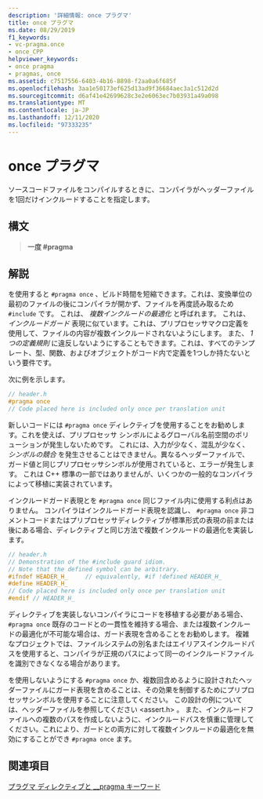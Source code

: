 ```yaml
---
description: '詳細情報: once プラグマ'
title: once プラグマ
ms.date: 08/29/2019
f1_keywords:
- vc-pragma.once
- once_CPP
helpviewer_keywords:
- once pragma
- pragmas, once
ms.assetid: c7517556-6403-4b16-8898-f2aa0a6f685f
ms.openlocfilehash: 3aa1e50173ef625d13ad9f36684aec3a1c512d2d
ms.sourcegitcommit: d6af41e42699628c3e2e6063ec7b03931a49a098
ms.translationtype: MT
ms.contentlocale: ja-JP
ms.lasthandoff: 12/11/2020
ms.locfileid: "97333235"
---
```

# <a name="once-pragma"></a>once プラグマ

ソースコードファイルをコンパイルするときに、コンパイラがヘッダーファイルを1回だけインクルードすることを指定します。

## <a name="syntax"></a>構文

> **一度 #pragma**

## <a name="remarks"></a>解説

を使用すると `#pragma once` 、ビルド時間を短縮できます。これは、変換単位の最初のファイルの後にコンパイラが開かず、ファイルを再度読み取るため `#include` です。 これは、 *複数インクルードの最適化* と呼ばれます。 これは、 *インクルードガード* 表現に似ています。これは、プリプロセッサマクロ定義を使用して、ファイルの内容が複数インクルードされないようにします。 また、 *1 つの定義規則* に違反しないようにすることもできます。これは、すべてのテンプレート、型、関数、およびオブジェクトがコード内で定義を1つしか持たないという要件です。

次に例を示します。

```cpp
// header.h
#pragma once
// Code placed here is included only once per translation unit
```

新しいコードには `#pragma once` ディレクティブを使用することをお勧めします。これを使えば、プリプロセッサ シンボルによるグローバル名前空間のポリューションが発生しないためです。 これには、入力が少なく、混乱が少なく、 *シンボルの競合* を発生させることはできません。異なるヘッダーファイルで、ガード値と同じプリプロセッサシンボルが使用されていると、エラーが発生します。 これは C++ 標準の一部ではありませんが、いくつかの一般的なコンパイラによって移植に実装されています。

インクルードガード表現とを `#pragma once` 同じファイル内に使用する利点はありません。 コンパイラはインクルードガード表現を認識し、 `#pragma once` 非コメントコードまたはプリプロセッサディレクティブが標準形式の表現の前または後にある場合、ディレクティブと同じ方法で複数インクルードの最適化を実装します。

```cpp
// header.h
// Demonstration of the #include guard idiom.
// Note that the defined symbol can be arbitrary.
#ifndef HEADER_H_     // equivalently, #if !defined HEADER_H_
#define HEADER_H_
// Code placed here is included only once per translation unit
#endif // HEADER_H_
```

ディレクティブを実装しないコンパイラにコードを移植する必要がある場合、 `#pragma once` 既存のコードとの一貫性を維持する場合、または複数インクルードの最適化が不可能な場合は、ガード表現を含めることをお勧めします。 複雑なプロジェクトでは、ファイルシステムの別名またはエイリアスインクルードパスを使用すると、コンパイラが正規のパスによって同一のインクルードファイルを識別できなくなる場合があります。

を使用しないようにする `#pragma once` か、複数回含めるように設計されたヘッダーファイルにガード表現を含めることは、その効果を制御するためにプリプロセッサシンボルを使用することに注意してください。 この設計の例については、ヘッダーファイルを参照してください \<assert.h> 。 また、インクルードファイルへの複数のパスを作成しないように、インクルードパスを慎重に管理してください。これにより、ガードとの両方に対して複数インクルードの最適化を無効にすることができ `#pragma once` ます。

## <a name="see-also"></a>関連項目

[プラグマ ディレクティブと __pragma キーワード](../preprocessor/pragma-directives-and-the-pragma-keyword.md)
